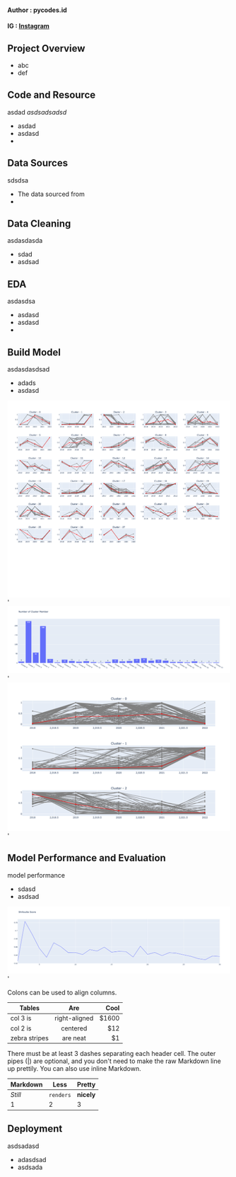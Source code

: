 #### Author  : pycodes.id
#### IG      : [Instagram](https://www.instagram.com/pycodes.id/)

## Project Overview
* abc
* def

## Code and Resource
asdad *asdsadsadsd*
* asdad
* asdasd
* 

## Data Sources
sdsdsa
* The data sourced from
* 

## Data Cleaning
asdasdasda
* sdad
* asdsad

## EDA
asdasdsa
* asdasd
* asdasd
* 

## Build Model
asdasdasdsad
* adads
* asdasd

<div align="center">
  <a href="https://github.com/pycodesid/business-and-finances/clustering_insurance_company">
    <img src="images/clustermulti.png" alt="Logo">
  </a>
</div>'

<div align="center">
  <a href="https://github.com/pycodesid/business-and-finances/clustering_insurance_company">
    <img src="images/barplotmulti.png" alt="Logo">
  </a>
</div>'


<div align="center">
  <a href="https://github.com/pycodesid/business-and-finances/clustering_insurance_company">
    <img src="images/clusterts3.png" alt="Logo">
  </a>
</div>'


## Model Performance and Evaluation
model performance
* sdasd
* asdsad

<div align="center">
  <a href="https://github.com/pycodesid/business-and-finances/clustering_insurance_company">
    <img src="images/sil.png" alt="Logo">
  </a>
</div>'


Colons can be used to align columns.

| Tables        | Are           | Cool  |
| ------------- |:-------------:| -----:|
| col 3 is      | right-aligned | $1600 |
| col 2 is      | centered      |   $12 |
| zebra stripes | are neat      |    $1 |

There must be at least 3 dashes separating each header cell.
The outer pipes (|) are optional, and you don't need to make the 
raw Markdown line up prettily. You can also use inline Markdown.

Markdown | Less | Pretty
--- | --- | ---
*Still* | `renders` | **nicely**
1 | 2 | 3

## Deployment
asdsadasd
* adasdsad
* asdsada

